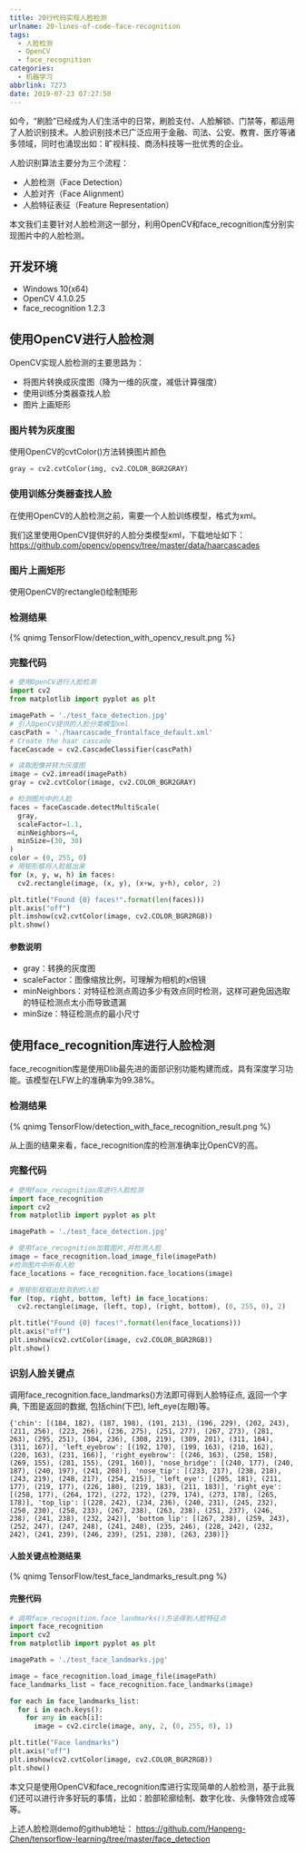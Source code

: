 ```yaml
---
title: 20行代码实现人脸检测
urlname: 20-lines-of-code-face-recognition
tags:
  - 人脸检测
  - OpenCV
  - face_recognition
categories:
  - 机器学习
abbrlink: 7273
date: 2019-07-23 07:27:50
---
```


如今，“刷脸”已经成为人们生活中的日常，刷脸支付、人脸解锁、门禁等，都运用了人脸识别技术。人脸识别技术已广泛应用于金融、司法、公安、教育、医疗等诸多领域，同时也涌现出如：旷视科技、商汤科技等一批优秀的企业。

人脸识别算法主要分为三个流程：
- 人脸检测（Face Detection）
- 人脸对齐（Face Alignment）
- 人脸特征表征（Feature Representation）

本文我们主要针对人脸检测这一部分，利用OpenCV和face_recognition库分别实现图片中的人脸检测。

## 开发环境
* Windows 10(x64)
* OpenCV 4.1.0.25
* face_recognition 1.2.3

## 使用OpenCV进行人脸检测
OpenCV实现人脸检测的主要思路为：
- 将图片转换成灰度图（降为一维的灰度，减低计算强度）
- 使用训练分类器查找人脸
- 图片上画矩形

### 图片转为灰度图
使用OpenCV的cvtColor()方法转换图片颜色
```python
gray = cv2.cvtColor(img, cv2.COLOR_BGR2GRAY)
```

### 使用训练分类器查找人脸
在使用OpenCV的人脸检测之前，需要一个人脸训练模型，格式为xml。

我们这里使用OpenCV提供好的人脸分类模型xml，下载地址如下：
https://github.com/opencv/opencv/tree/master/data/haarcascades

### 图片上画矩形
使用OpenCV的rectangle()绘制矩形

### 检测结果

<!-- ![](/images/articles/2019/TensorFlow/detection_with_opencv_result.png) -->
{% qnimg TensorFlow/detection_with_opencv_result.png %}

### 完整代码
```python
# 使用OpenCV进行人脸检测
import cv2
from matplotlib import pyplot as plt

imagePath = './test_face_detection.jpg'
# 引入OpenCV提供的人脸分类模型xml
cascPath = './haarcascade_frontalface_default.xml'
# Create the haar cascade
faceCascade = cv2.CascadeClassifier(cascPath)

# 读取图像并转为灰度图
image = cv2.imread(imagePath)
gray = cv2.cvtColor(image, cv2.COLOR_BGR2GRAY)

# 检测图片中的人脸
faces = faceCascade.detectMultiScale(
  gray,
  scaleFactor=1.1,
  minNeighbors=4,
  minSize=(30, 30)
)
color = (0, 255, 0)
# 用矩形框将人脸框出来
for (x, y, w, h) in faces:
  cv2.rectangle(image, (x, y), (x+w, y+h), color, 2)

plt.title("Found {0} faces!".format(len(faces)))
plt.axis("off")
plt.imshow(cv2.cvtColor(image, cv2.COLOR_BGR2RGB))
plt.show()
```

#### 参数说明
- gray：转换的灰度图
- scaleFactor：图像缩放比例，可理解为相机的x倍镜
- minNeighbors：对特征检测点周边多少有效点同时检测，这样可避免因选取的特征检测点太小而导致遗漏
- minSize：特征检测点的最小尺寸



## 使用face_recognition库进行人脸检测
face_recognition库是使用Dlib最先进的面部识别功能构建而成，具有深度学习功能。该模型在LFW上的准确率为99.38%。

### 检测结果
<!-- ![](/images/articles/2019/TensorFlow/detection_with_face_recognition_result.png) -->
{% qnimg TensorFlow/detection_with_face_recognition_result.png %}

从上面的结果来看，face_recognition库的检测准确率比OpenCV的高。

### 完整代码
```python
# 使用face_recognition库进行人脸检测
import face_recognition
import cv2
from matplotlib import pyplot as plt

imagePath = './test_face_detection.jpg'

# 使用face_recognition加载图片,并检测人脸
image = face_recognition.load_image_file(imagePath)
#检测图片中所有人脸
face_locations = face_recognition.face_locations(image)

# 用矩形框框出检测到的人脸
for (top, right, bottom, left) in face_locations:
  cv2.rectangle(image, (left, top), (right, bottom), (0, 255, 0), 2)

plt.title("Found {0} faces!".format(len(face_locations)))
plt.axis("off")
plt.imshow(cv2.cvtColor(image, cv2.COLOR_BGR2RGB))
plt.show()
```

### 识别人脸关键点
调用face_recognition.face_landmarks()方法即可得到人脸特征点, 返回一个字典, 下图是返回的数据, 包括chin(下巴), left_eye(左眼)等。
```
{'chin': [(184, 182), (187, 198), (191, 213), (196, 229), (202, 243), (211, 256), (223, 266), (236, 275), (251, 277), (267, 273), (281, 263), (295, 251), (304, 236), (308, 219), (309, 201), (311, 184), (311, 167)], 'left_eyebrow': [(192, 170), (199, 163), (210, 162), (220, 163), (231, 166)], 'right_eyebrow': [(246, 163), (258, 158), (269, 155), (281, 155), (291, 160)], 'nose_bridge': [(240, 177), (240, 187), (240, 197), (241, 208)], 'nose_tip': [(233, 217), (238, 218), (243, 219), (248, 217), (254, 215)], 'left_eye': [(205, 181), (211, 177), (219, 177), (226, 180), (219, 183), (211, 183)], 'right_eye': [(258, 177), (264, 172), (272, 172), (279, 174), (273, 178), (265, 178)], 'top_lip': [(228, 242), (234, 236), (240, 231), (245, 232), (250, 230), (258, 233), (267, 238), (263, 238), (251, 237), (246, 238), (241, 238), (232, 242)], 'bottom_lip': [(267, 238), (259, 243), (252, 247), (247, 248), (241, 248), (235, 246), (228, 242), (232, 242), (241, 239), (246, 239), (251, 238), (263, 238)]}
```
#### 人脸关键点检测结果
<!-- ![](/images/articles/2019/TensorFlow/test_face_landmarks_result.png) -->
{% qnimg TensorFlow/test_face_landmarks_result.png %}

#### 完整代码
```python
# 调用face_recognition.face_landmarks()方法得到人脸特征点
import face_recognition
import cv2
from matplotlib import pyplot as plt

imagePath = './test_face_landmarks.jpg'

image = face_recognition.load_image_file(imagePath)
face_landmarks_list = face_recognition.face_landmarks(image)

for each in face_landmarks_list:
  for i in each.keys():
    for any in each[i]:
      image = cv2.circle(image, any, 2, (0, 255, 0), 1)

plt.title("Face landmarks")
plt.axis("off")
plt.imshow(cv2.cvtColor(image, cv2.COLOR_BGR2RGB))
plt.show()
```

本文只是使用OpenCV和face_recognition库进行实现简单的人脸检测，基于此我们还可以进行许多好玩的事情，比如：脸部轮廓绘制、数字化妆、头像特效合成等等。

上述人脸检测demo的github地址：
https://github.com/Hanpeng-Chen/tensorflow-learning/tree/master/face_detection